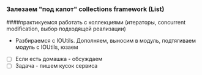 ### Залезаем "под капот" collections framework (List)
####практикуемся работать с коллекциями (итераторы, concurrent modification, выбор подходящей реализации)

- Разбираемся с IOUtils. Дополняем, выносим в модуль, подтягиваем модуль с IOUtils, юзаем

- [ ] Если есть домашка - обсуждаем
- [ ] Задача - пишем кусок сервиса